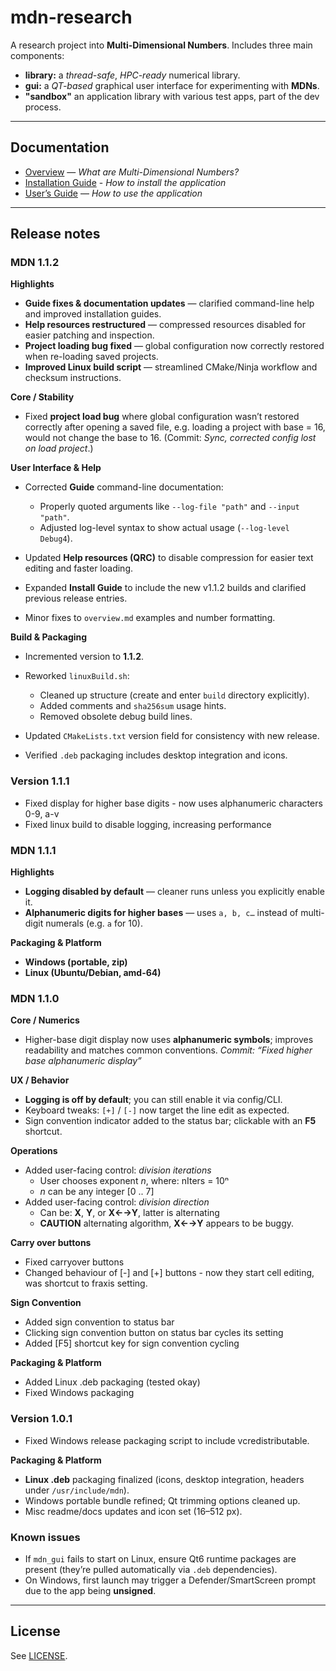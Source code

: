 # mdn-research

A research project into **Multi-Dimensional Numbers**.  Includes three main components:
* **library:** a _thread-safe_, _HPC-ready_ numerical library.
* **gui:** a _QT-based_ graphical user interface for experimenting with **MDNs**.
* **"sandbox"** an application library with various test apps, part of the dev process.

---

## Documentation

- [Overview](gui/help/overview.md) — *What are Multi-Dimensional Numbers?*
- [Installation Guide](gui/help/install.md) - *How to install the application*
- [User’s Guide](gui/help/guide.md) — *How to use the application*

---

## Release notes

### MDN 1.1.2

**Highlights**

* **Guide fixes & documentation updates** — clarified command-line help and improved installation guides.
* **Help resources restructured** — compressed resources disabled for easier patching and inspection.
* **Project loading bug fixed** — global configuration now correctly restored when re-loading saved projects.
* **Improved Linux build script** — streamlined CMake/Ninja workflow and checksum instructions.

**Core / Stability**

* Fixed **project load bug** where global configuration wasn’t restored correctly after opening a saved file, e.g. loading a project with base = 16, would not change the base to 16.
  (Commit: *Sync, corrected config lost on load project*.)

**User Interface & Help**

* Corrected **Guide** command-line documentation:

  * Properly quoted arguments like `--log-file "path"` and `--input "path"`.
  * Adjusted log-level syntax to show actual usage (`--log-level Debug4`).
* Updated **Help resources (QRC)** to disable compression for easier text editing and faster loading.
* Expanded **Install Guide** to include the new v1.1.2 builds and clarified previous release entries.
* Minor fixes to `overview.md` examples and number formatting.

**Build & Packaging**

* Incremented version to **1.1.2**.
* Reworked `linuxBuild.sh`:

  * Cleaned up structure (create and enter `build` directory explicitly).
  * Added comments and `sha256sum` usage hints.
  * Removed obsolete debug build lines.

* Updated `CMakeLists.txt` version field for consistency with new release.
* Verified `.deb` packaging includes desktop integration and icons.

### Version 1.1.1

* Fixed display for higher base digits - now uses alphanumeric characters 0-9, a-v
* Fixed linux build to disable logging, increasing performance


### MDN 1.1.1

**Highlights**

* **Logging disabled by default** — cleaner runs unless you explicitly enable it.
* **Alphanumeric digits for higher bases** — uses `a, b, c…` instead of multi-digit numerals (e.g. `a` for 10).

**Packaging & Platform**

* **Windows (portable, zip)**
* **Linux (Ubuntu/Debian, amd-64)**

### MDN 1.1.0

**Core / Numerics**

* Higher-base digit display now uses **alphanumeric symbols**; improves readability and matches common conventions.
  *Commit: “Fixed higher base alphanumeric display”*

**UX / Behavior**

* **Logging is off by default**; you can still enable it via config/CLI.
* Keyboard tweaks: `[+]` / `[-]` now target the line edit as expected.
* Sign convention indicator added to the status bar; clickable with an **F5** shortcut.

**Operations**

* Added user-facing control: *division iterations*
    * User chooses exponent *n*, where: nIters = 10ⁿ
    * *n* can be any integer [0 .. 7]
* Added user-facing control: *division direction*
    * Can be: **X**, **Y**, or **X←→Y**, latter is alternating
    * **CAUTION** alternating algorithm, **X←→Y** appears to be buggy.

**Carry over buttons**

* Fixed carryover buttons
* Changed behaviour of [-] and [+] buttons - now they start cell editing, was shortcut to fraxis setting.

**Sign Convention**

* Added sign convention to status bar
* Clicking sign convention button on status bar cycles its setting
* Added [F5] shortcut key for sign convention cycling

**Packaging & Platform**

* Added Linux .deb packaging (tested okay)
* Fixed Windows packaging

### Version 1.0.1

* Fixed Windows release packaging script to include vcredistributable.


**Packaging & Platform**

* **Linux .deb** packaging finalized (icons, desktop integration, headers under `/usr/include/mdn`).
* Windows portable bundle refined; Qt trimming options cleaned up.
* Misc readme/docs updates and icon set (16–512 px).

### Known issues

* If `mdn_gui` fails to start on Linux, ensure Qt6 runtime packages are present (they’re pulled automatically via `.deb` dependencies).
* On Windows, first launch may trigger a Defender/SmartScreen prompt due to the app being **unsigned**.

---

## License

See [LICENSE](license.md).
